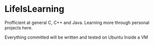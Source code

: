 # LifeIsLearning
Profficient at general C, C++ and Java. Learning more through personal projects here.

Everything committed will be written and tested on Ubuntu Inside a VM
